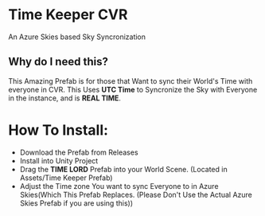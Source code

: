 # Time Keeper CVR
 An Azure Skies based Sky Syncronization

## Why do I need this? 
This Amazing Prefab is for those that Want to sync their World's Time with everyone in CVR. 
This Uses **UTC Time** to Syncronize the Sky with Everyone in the instance, and is **REAL TIME**. 

# How To Install:
* Download the Prefab from Releases
* Install into Unity Project
* Drag the **TIME LORD** Prefab into your World Scene. (Located in Assets/Time Keeper Prefab)
* Adjust the Time zone You want to sync Everyone to in Azure Skies(Which This Prefab Replaces. (Please Don't Use the Actual Azure Skies Prefab if you are using this))
